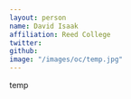 ```yaml
---
layout: person
name: David Isaak
affiliation: Reed College
twitter: 
github: 
image: "/images/oc/temp.jpg"
---
```


temp
